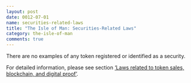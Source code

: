 ```yaml
---
layout: post
date: 0012-07-01
name: securities-related-laws
title: "The Isle of Man: Securities-Related Laws"
category: the-isle-of-man
comments: true
---
```


There are no examples of any token registered or identified as a security. 

For detailed information, please see section [‘Laws related to token sales, blockchain, and digital proof’](https://mimush.github.io/CryptoWikiTest.github.io//the-isle-of-man/the-isle-of-man-laws-token-sales.html).
